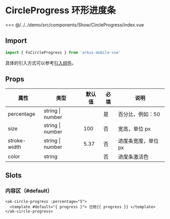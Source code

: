 # CircleProgress 环形进度条

<CodeDemo name="CircleProgress">

<<< @/../../demo/src/components/Show/CircleProgress/index.vue

</CodeDemo>

## Import

```js
import { FxCircleProgress } from 'arkui-mobile-vue'
```

具体的引入方式可以参考[引入组件](../guide/import.md)。

## Props

| 属性         | 类型             | 默认值 | 必填 | 说明                |
| ------------ | ---------------- | ------ | ---- | ------------------- |
| percentage   | string \| number |        | 是   | 百分比，例如：50    |
| size         | string \| number | 100    | 否   | 宽高，单位 px       |
| stroke-width | string \| number | 5.37   | 否   | 进度条宽度，单位 px |
| color        | string           |        | 否   | 进度条激活色        |

## Slots

### 内容区（#default）

```vue
<ak-circle-progress :percentage="5">
  <template #default="{ progress }"> 已抢{{ progress }} </template>
</ak-circle-progress>
```
